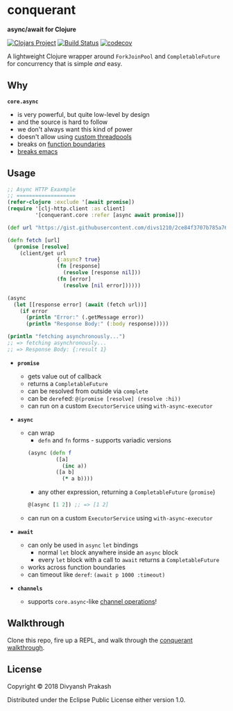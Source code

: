 # conquerant

**async/await for Clojure**

[![Clojars Project](https://img.shields.io/clojars/v/conquerant.svg)](https://clojars.org/conquerant) [![Build Status](https://travis-ci.com/divs1210/conquerant.svg?branch=master)](https://travis-ci.com/divs1210/conquerant) [![codecov](https://codecov.io/gh/divs1210/conquerant/branch/master/graph/badge.svg)](https://codecov.io/gh/divs1210/conquerant)

A lightweight Clojure wrapper around `ForkJoinPool` and `CompletableFuture`
for concurrency that is simple *and* easy.

## Why

**`core.async`**
- is very powerful, but quite low-level by design
- and the source is hard to follow
- we don't always want this kind of power
- doesn't allow using [custom threadpools](https://dev.clojure.org/jira/browse/ASYNC-94)
- breaks on [function boundaries](https://github.com/clojure/core.async/wiki/Go-Block-Best-Practices)
- [breaks emacs](https://github.com/clojure-emacs/cider/issues/1827)

## Usage

```clojure
;; Async HTTP Exaxmple
;; ===================
(refer-clojure :exclude '[await promise])
(require '[clj-http.client :as client]
         '[conquerant.core :refer [async await promise]])

(def url "https://gist.githubusercontent.com/divs1210/2ce84f3707b785a76d225d23f18c4904/raw/2dedab13201a8a8a2c91c3800040c84b70fef2e2/data.edn")

(defn fetch [url]
  (promise [resolve]
    (client/get url
                {:async? true}
                (fn [response]
                  (resolve [response nil]))
                (fn [error]
                  (resolve [nil error])))))

(async
  (let [[response error] (await (fetch url))]
    (if error
      (println "Error:" (.getMessage error))
      (println "Response Body:" (:body response)))))

(println "fetching asynchronously...")
;; => fetching asynchronously...
;; => Response Body: {:result 1}
```

- **`promise`**
  - gets value out of callback
  - returns a `CompletableFuture`
  - can be resolved from outside via `complete`
  - can be `deref`ed: `@(promise [resolve] (resolve :hi))`
  - can run on a custom `ExecutorService` using `with-async-executor`

- **`async`**
  - can wrap
    - `defn` and `fn` forms - supports variadic versions
    ```clojure
    (async (defn f
             ([a]
               (inc a))
             ([a b]
               (* a b))))
    ```
    - any other expression, returning a `CompletableFuture` (`promise`)
    ```clojure
    @(async [1 2]) ;; => [1 2]
    ```
  - can run on a custom `ExecutorService` using `with-async-executor`

- **`await`**
  - can only be used in `async` `let` bindings
    - normal `let` block anywhere inside an `async` block
    - every `let` block with a call to `await` returns a `CompletableFuture`
  - works across function boundaries
  - can timeout like `deref`: `(await p 1000 :timeout)`

- **`channels`**
  - supports `core.async`-like [channel operations](src/conquerant/channels.clj)!

## Walkthrough

Clone this repo, fire up a REPL, and walk through the [conquerant walkthrough](examples/walkthrough.clj).

## License

Copyright © 2018 Divyansh Prakash

Distributed under the Eclipse Public License either version 1.0.
